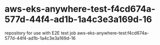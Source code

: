 # aws-eks-anywhere-test-f4cd674a-577d-44f4-ad1b-1a4c3e3a169d-16
repository for use with E2E test job aws-eks-anywhere-test:f4cd674a-577d-44f4-ad1b-1a4c3e3a169d-16
